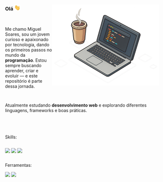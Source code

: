<div>
  
  <img align="right" width="350px" src="assets/to_readme/msdevgithubicon.png">

  ### Olá <img width="20px" src="assets/to_readme/Hi.gif">
  
</div>

<br>

<div>

Me chamo Miguel Soares, sou um jovem curioso e apaixonado por tecnologia, dando os primeiros passos no mundo da **programação**. Estou sempre buscando aprender, criar e evoluir — e este repositório é parte dessa jornada.

<br>

Atualmente estudando **desenvolvimento web** e explorando diferentes linguagens, frameworks e boas práticas.

<br>

</div>

#

<div>

Skills: <br>

<div style="display: inline-block">
  
  <img src="https://img.shields.io/badge/HTML5-E34F26?style=for-the-badge&logo=html5&logoColor=white"> <img src="https://img.shields.io/badge/CSS3-1572B6?style=for-the-badge&logo=css3&logoColor=white"> <img src="https://img.shields.io/badge/JavaScript-F7DF1E?style=for-the-badge&logo=javascript&logoColor=black">
  
</div>

Ferramentas: <br>

<div>
  <img src="https://img.shields.io/badge/Brave-FF1B2D?style=for-the-badge&logo=Brave&logoColor=white"> <img src="https://img.shields.io/badge/Visual%20Studio%20Code-0078d7.svg?style=for-the-badge&logo=visual-studio-code&logoColor=white"> 
</div>

</div>

<!--
**migueldevpe/migueldevpe** is a ✨ _special_ ✨ repository because its `README.md` (this file) appears on your GitHub profile.

Here are some ideas to get you started:

- 🔭 I’m currently working on ...
- 🌱 I’m currently learning ...
- 👯 I’m looking to collaborate on ...
- 🤔 I’m looking for help with ...
- 💬 Ask me about ...
- 📫 How to reach me: ...
- 😄 Pronouns: ...
- ⚡ Fun fact: ...
-->
